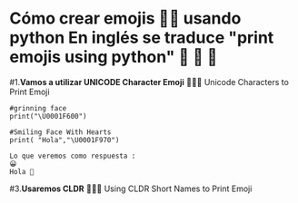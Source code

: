 # Cómo crear emojis 👨‍🔬 usando python En inglés se traduce "print emojis using python" 🐍 🤶 🎅

#1.**Vamos a utilizar UNICODE Character Emoji** 
 👩🏿‍🔬 Unicode Characters to Print Emoji

	#grinning face
	print("\U0001F600")

	#Smiling Face With Hearts
	print( "Hola","\U0001F970")
	
	Lo que veremos como respuesta :
	😀
	Hola 🥰

#3.**Usaremos CLDR** 👩🏿‍🔬 Using CLDR Short Names to Print Emoji
